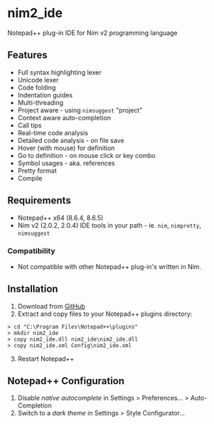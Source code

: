 # nim2_ide

Notepad++ plug-in IDE for Nim v2 programming language

## Features

  * Full syntax highlighting lexer
  * Unicode lexer
  * Code folding
  * Indentation guides
  * Multi-threading
  * Project aware - using `nimsuggest` "project"
  * Context aware auto-completion
  * Call tips
  * Real-time code analysis
  * Detailed code analysis - on file save
  * Hover (with mouse) for definition
  * Go to definition - on mouse click or key combo
  * Symbol usages - aka. references
  * Pretty format
  * Compile

## Requirements

  * Notepad++ x64 (8.6.4, 8.6.5)
  * Nim v2 (2.0.2, 2.0.4) IDE tools in your path - ie. `nim`, `nimpretty`, `nimsuggest`

### Compatibility

  * Not compatible with other Notepad++ plug-in's written in Nim.

## Installation

  1. Download from [GitHub](https://github.com/gremlin-art/nim2_ide/releases "Releases")
  2. Extract and copy files to your Notepad++ plugins directory:
  
	> cd "C:\Program Files\Notepad++\plugins"
	> mkdir nim2_ide
	> copy nim2_ide.dll nim2_ide\nim2_ide.dll
	> copy nim2_ide.xml Config\nim2_ide.xml

  3. Restart Notepad++

## Notepad++ Configuration

  1. Disable *native autocomplete* in Settings > Preferences... > Auto-Completion
  2. Switch to a *dark theme* in Settings > Style Configurator...
